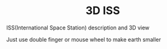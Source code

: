 <h1 align="center"> 3D ISS </h1>

<p> ISS(International Space Station) description and 3D view </p>
<p> Just use double finger or mouse wheel to make earth smaller </p>
